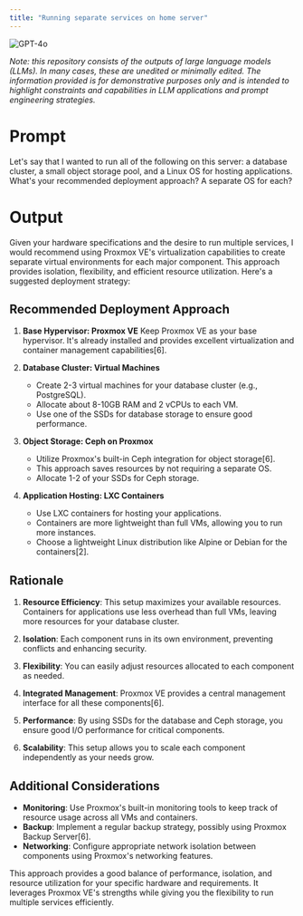 ```yaml
---
title: "Running separate services on home server"
---
```

![GPT-4o](https://img.shields.io/badge/GPT--4o-3333FF?style=for-the-badge&logo=openai&logoColor=white)



*Note: this repository consists of the outputs of large language models (LLMs). In many cases, these are unedited or minimally edited. The information provided is for demonstrative purposes only and is intended to highlight constraints and capabilities in LLM applications and prompt engineering strategies.*


# Prompt

Let's say that I wanted to run all of the following on this server: a database cluster, a small object storage pool, and a Linux OS for hosting applications. What's your recommended deployment approach? A separate OS for each?

# Output

Given your hardware specifications and the desire to run multiple services, I would recommend using Proxmox VE's virtualization capabilities to create separate virtual environments for each major component. This approach provides isolation, flexibility, and efficient resource utilization. Here's a suggested deployment strategy:

## Recommended Deployment Approach

1. **Base Hypervisor: Proxmox VE**
   Keep Proxmox VE as your base hypervisor. It's already installed and provides excellent virtualization and container management capabilities[6].

2. **Database Cluster: Virtual Machines**
   - Create 2-3 virtual machines for your database cluster (e.g., PostgreSQL).
   - Allocate about 8-10GB RAM and 2 vCPUs to each VM.
   - Use one of the SSDs for database storage to ensure good performance.

3. **Object Storage: Ceph on Proxmox**
   - Utilize Proxmox's built-in Ceph integration for object storage[6].
   - This approach saves resources by not requiring a separate OS.
   - Allocate 1-2 of your SSDs for Ceph storage.

4. **Application Hosting: LXC Containers**
   - Use LXC containers for hosting your applications.
   - Containers are more lightweight than full VMs, allowing you to run more instances.
   - Choose a lightweight Linux distribution like Alpine or Debian for the containers[2].

## Rationale

1. **Resource Efficiency**: This setup maximizes your available resources. Containers for applications use less overhead than full VMs, leaving more resources for your database cluster.

2. **Isolation**: Each component runs in its own environment, preventing conflicts and enhancing security.

3. **Flexibility**: You can easily adjust resources allocated to each component as needed.

4. **Integrated Management**: Proxmox VE provides a central management interface for all these components[6].

5. **Performance**: By using SSDs for the database and Ceph storage, you ensure good I/O performance for critical components.

6. **Scalability**: This setup allows you to scale each component independently as your needs grow.

## Additional Considerations

- **Monitoring**: Use Proxmox's built-in monitoring tools to keep track of resource usage across all VMs and containers.
- **Backup**: Implement a regular backup strategy, possibly using Proxmox Backup Server[6].
- **Networking**: Configure appropriate network isolation between components using Proxmox's networking features.

This approach provides a good balance of performance, isolation, and resource utilization for your specific hardware and requirements. It leverages Proxmox VE's strengths while giving you the flexibility to run multiple services efficiently.

 